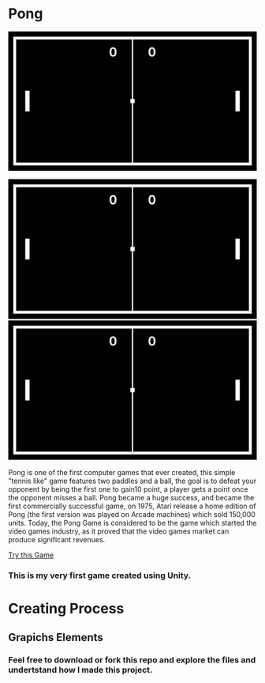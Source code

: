 # Pong

![alt text](https://github.com/juancumbeq/DAM_M08_Multimedia_and_Mobile_Devices_Programming/blob/main/Unity/01%20-%20Pong/Images/Pong1.gif?raw=true "Title")

<p align="center">
  <img src="https://github.com/juancumbeq/DAM_M08_Multimedia_and_Mobile_Devices_Programming/blob/main/Unity/01%20-%20Pong/Images/Pong1.gif?raw=true width="350" title="hover text">
  <img src="https://github.com/juancumbeq/DAM_M08_Multimedia_and_Mobile_Devices_Programming/blob/main/Unity/01%20-%20Pong/Images/Pong1.gif?raw=true width="350" alt="accessibility text">
</p>

Pong is one of the first computer games that ever created, this simple "tennis like" game features two paddles and a ball, the goal is to defeat your opponent by being the first one to gain10 point, a player gets a point once the opponent misses a ball. Pong became a huge success, and became the first commercially successful game, on 1975, Atari release a home edition of Pong (the first version was played on Arcade machines) which sold 150,000 units. Today, the Pong Game is considered to be the game which started the video games industry, as it proved that the video games market can produce significant revenues.

[Try this Game](https://www.ponggame.org/)

### This is my very first game created using Unity.


# Creating Process

## Grapichs Elements




### Feel free to download or fork this repo and explore the files and undertstand how I made this project.